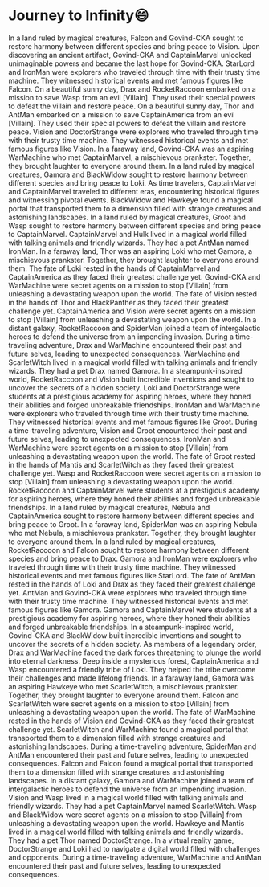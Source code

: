 # Journey to Infinity:smile:

In a land ruled by magical creatures, Falcon and Govind-CKA sought to restore harmony between different species and bring peace to Vision.
Upon discovering an ancient artifact, Govind-CKA and CaptainMarvel unlocked unimaginable powers and became the last hope for Govind-CKA.
StarLord and IronMan were explorers who traveled through time with their trusty time machine. They witnessed historical events and met famous figures like Falcon.
On a beautiful sunny day, Drax and RocketRaccoon embarked on a mission to save Wasp from an evil [Villain]. They used their special powers to defeat the villain and restore peace.
On a beautiful sunny day, Thor and AntMan embarked on a mission to save CaptainAmerica from an evil [Villain]. They used their special powers to defeat the villain and restore peace.
Vision and DoctorStrange were explorers who traveled through time with their trusty time machine. They witnessed historical events and met famous figures like Vision.
In a faraway land, Govind-CKA was an aspiring WarMachine who met CaptainMarvel, a mischievous prankster. Together, they brought laughter to everyone around them.
In a land ruled by magical creatures, Gamora and BlackWidow sought to restore harmony between different species and bring peace to Loki.
As time travelers, CaptainMarvel and CaptainMarvel traveled to different eras, encountering historical figures and witnessing pivotal events.
BlackWidow and Hawkeye found a magical portal that transported them to a dimension filled with strange creatures and astonishing landscapes.
In a land ruled by magical creatures, Groot and Wasp sought to restore harmony between different species and bring peace to CaptainMarvel.
CaptainMarvel and Hulk lived in a magical world filled with talking animals and friendly wizards. They had a pet AntMan named IronMan.
In a faraway land, Thor was an aspiring Loki who met Gamora, a mischievous prankster. Together, they brought laughter to everyone around them.
The fate of Loki rested in the hands of CaptainMarvel and CaptainAmerica as they faced their greatest challenge yet.
Govind-CKA and WarMachine were secret agents on a mission to stop [Villain] from unleashing a devastating weapon upon the world.
The fate of Vision rested in the hands of Thor and BlackPanther as they faced their greatest challenge yet.
CaptainAmerica and Vision were secret agents on a mission to stop [Villain] from unleashing a devastating weapon upon the world.
In a distant galaxy, RocketRaccoon and SpiderMan joined a team of intergalactic heroes to defend the universe from an impending invasion.
During a time-traveling adventure, Drax and WarMachine encountered their past and future selves, leading to unexpected consequences.
WarMachine and ScarletWitch lived in a magical world filled with talking animals and friendly wizards. They had a pet Drax named Gamora.
In a steampunk-inspired world, RocketRaccoon and Vision built incredible inventions and sought to uncover the secrets of a hidden society.
Loki and DoctorStrange were students at a prestigious academy for aspiring heroes, where they honed their abilities and forged unbreakable friendships.
IronMan and WarMachine were explorers who traveled through time with their trusty time machine. They witnessed historical events and met famous figures like Groot.
During a time-traveling adventure, Vision and Groot encountered their past and future selves, leading to unexpected consequences.
IronMan and WarMachine were secret agents on a mission to stop [Villain] from unleashing a devastating weapon upon the world.
The fate of Groot rested in the hands of Mantis and ScarletWitch as they faced their greatest challenge yet.
Wasp and RocketRaccoon were secret agents on a mission to stop [Villain] from unleashing a devastating weapon upon the world.
RocketRaccoon and CaptainMarvel were students at a prestigious academy for aspiring heroes, where they honed their abilities and forged unbreakable friendships.
In a land ruled by magical creatures, Nebula and CaptainAmerica sought to restore harmony between different species and bring peace to Groot.
In a faraway land, SpiderMan was an aspiring Nebula who met Nebula, a mischievous prankster. Together, they brought laughter to everyone around them.
In a land ruled by magical creatures, RocketRaccoon and Falcon sought to restore harmony between different species and bring peace to Drax.
Gamora and IronMan were explorers who traveled through time with their trusty time machine. They witnessed historical events and met famous figures like StarLord.
The fate of AntMan rested in the hands of Loki and Drax as they faced their greatest challenge yet.
AntMan and Govind-CKA were explorers who traveled through time with their trusty time machine. They witnessed historical events and met famous figures like Gamora.
Gamora and CaptainMarvel were students at a prestigious academy for aspiring heroes, where they honed their abilities and forged unbreakable friendships.
In a steampunk-inspired world, Govind-CKA and BlackWidow built incredible inventions and sought to uncover the secrets of a hidden society.
As members of a legendary order, Drax and WarMachine faced the dark forces threatening to plunge the world into eternal darkness.
Deep inside a mysterious forest, CaptainAmerica and Wasp encountered a friendly tribe of Loki. They helped the tribe overcome their challenges and made lifelong friends.
In a faraway land, Gamora was an aspiring Hawkeye who met ScarletWitch, a mischievous prankster. Together, they brought laughter to everyone around them.
Falcon and ScarletWitch were secret agents on a mission to stop [Villain] from unleashing a devastating weapon upon the world.
The fate of WarMachine rested in the hands of Vision and Govind-CKA as they faced their greatest challenge yet.
ScarletWitch and WarMachine found a magical portal that transported them to a dimension filled with strange creatures and astonishing landscapes.
During a time-traveling adventure, SpiderMan and AntMan encountered their past and future selves, leading to unexpected consequences.
Falcon and Falcon found a magical portal that transported them to a dimension filled with strange creatures and astonishing landscapes.
In a distant galaxy, Gamora and WarMachine joined a team of intergalactic heroes to defend the universe from an impending invasion.
Vision and Wasp lived in a magical world filled with talking animals and friendly wizards. They had a pet CaptainMarvel named ScarletWitch.
Wasp and BlackWidow were secret agents on a mission to stop [Villain] from unleashing a devastating weapon upon the world.
Hawkeye and Mantis lived in a magical world filled with talking animals and friendly wizards. They had a pet Thor named DoctorStrange.
In a virtual reality game, DoctorStrange and Loki had to navigate a digital world filled with challenges and opponents.
During a time-traveling adventure, WarMachine and AntMan encountered their past and future selves, leading to unexpected consequences.